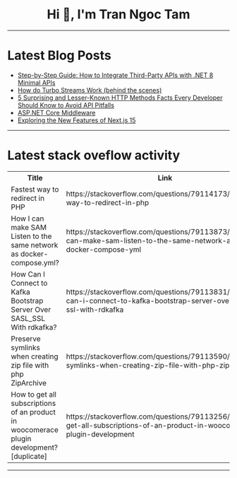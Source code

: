 <h1 align="center">Hi 👋, I'm Tran Ngoc Tam</h1>

---

# Latest Blog Posts 
<!-- BLOG-POST-LIST:START -->
- [Step-by-Step Guide: How to Integrate Third-Party APIs with .NET 8 Minimal APIs](https://dev.to/leandroveiga/step-by-step-guide-how-to-integrate-third-party-apis-with-net-8-minimal-apis-5419)
- [How do Turbo Streams Work &lpar;behind the scenes&rpar;](https://dev.to/railsdesigner/how-do-turbo-streams-work-behind-the-scenes-11mj)
- [5 Surprising and Lesser-Known HTTP Methods Facts Every Developer Should Know to Avoid API Pitfalls](https://dev.to/viissgg/5-surprising-and-lesser-known-http-methods-facts-every-developer-should-know-to-avoid-api-pitfalls-3hon)
- [ASP.NET Core Middleware](https://dev.to/rasulhsn/aspnet-core-middleware-2efd)
- [Exploring the New Features of Next.js 15](https://dev.to/rajeshkumaryadavdotcom/exploring-the-new-features-of-nextjs-15-1mic)
<!-- BLOG-POST-LIST:END -->

---

# Latest stack oveflow activity
<table>
  <tr><th>Title</th><th>Link</th></tr>
  <!-- STACKOVERFLOW:START --><tr><td>Fastest way to redirect in PHP</td><td>https://stackoverflow.com/questions/79114173/fastest-way-to-redirect-in-php</td></tr><tr><td>How I can make SAM Listen to the same network as docker-compose.yml?</td><td>https://stackoverflow.com/questions/79113873/how-i-can-make-sam-listen-to-the-same-network-as-docker-compose-yml</td></tr><tr><td>How Can I Connect to Kafka Bootstrap Server Over SASL_SSL With rdkafka?</td><td>https://stackoverflow.com/questions/79113831/how-can-i-connect-to-kafka-bootstrap-server-over-sasl-ssl-with-rdkafka</td></tr><tr><td>Preserve symlinks when creating zip file with php ZipArchive</td><td>https://stackoverflow.com/questions/79113590/preserve-symlinks-when-creating-zip-file-with-php-ziparchive</td></tr><tr><td>How to get all subscriptions of an product in woocomerace plugin development? [duplicate]</td><td>https://stackoverflow.com/questions/79113256/how-to-get-all-subscriptions-of-an-product-in-woocomerace-plugin-development</td></tr><!-- STACKOVERFLOW:END -->
</table>

---


